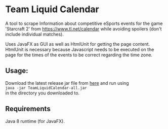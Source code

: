 # Team Liquid Calendar 
A tool to scrape Information about competitive eSports events for the game 'Starcraft 2' from https://www.tl.net/calendar 
while avoiding spoilers (don't include individual matches).  

Uses JavaFX as GUI as well as HtmlUnit for getting the page content. HtmlUnit is necessary because Javascript needs to be executed on the page for the times of the events to be correct regarding the time zone.  

## Usage:
Download the latest release jar file from [here](https://github.com/smmnloes/TeamLiquidCalendar/raw/master/dist/TeamLiquidCalendar-all.jar) and run using  
```java -jar TeamLiquidCalendar-all.jar```  
in the directory you downloaded to.

## Requirements
Java 8 runtime (for JavaFX).
